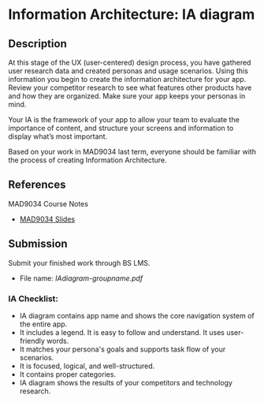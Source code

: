# Information Architecture: IA diagram 

## Description

At this stage of the UX (user-centered) design process, you have gathered user research data and created personas and usage scenarios. Using this information you begin to create the information architecture for your app. Review your competitor research to see what features other products have and how they are organized. Make sure your app keeps your personas in mind.

Your IA is the framework of your app to allow your team to evaluate the importance of content, and structure your screens and information to display what’s most important.

Based on your work in MAD9034 last term, everyone should be familiar with the process of creating Information Architecture.

## References
MAD9034 Course Notes
- [MAD9034 Slides](https://goo.gl/JKcRx7)

## Submission

Submit your finished work through BS LMS.
- File name: _IAdiagram-groupname.pdf_

### IA Checklist: 

* IA diagram contains app name and shows the core navigation system of the entire app.
* It includes a legend. It is easy to follow and understand. It uses user-friendly words.
* It matches your persona's goals and supports task flow of your scenarios.
* It is focused, logical, and well-structured. 
* It contains proper categories.
* IA diagram shows the results of your competitors and technology research.